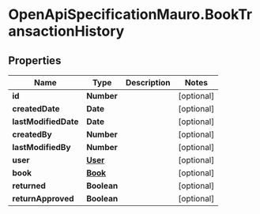 # OpenApiSpecificationMauro.BookTransactionHistory

## Properties

Name | Type | Description | Notes
------------ | ------------- | ------------- | -------------
**id** | **Number** |  | [optional] 
**createdDate** | **Date** |  | [optional] 
**lastModifiedDate** | **Date** |  | [optional] 
**createdBy** | **Number** |  | [optional] 
**lastModifiedBy** | **Number** |  | [optional] 
**user** | [**User**](User.md) |  | [optional] 
**book** | [**Book**](Book.md) |  | [optional] 
**returned** | **Boolean** |  | [optional] 
**returnApproved** | **Boolean** |  | [optional] 


